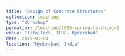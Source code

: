 ```yaml
---
title: "Design of Concrete Structures"
collection: teaching
type: "Workshop"
permalink: /teaching/2015-spring-teaching-1
venue: "IcfaiTech, IFHE- Hyderabad"
date: 2019-01-01
location: "Hyderabad, India"
---
```


